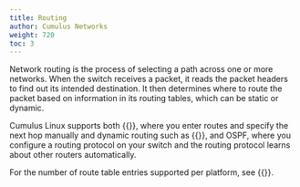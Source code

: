 ```yaml
---
title: Routing
author: Cumulus Networks
weight: 720
toc: 3
---
```

Network routing is the process of selecting a path across one or more networks. When the switch receives a packet, it reads the packet headers to find out its intended destination. It then determines where to route the packet based on information in its routing tables, which can be static or dynamic.

Cumulus Linux supports both {{<link url="Static-Routing">}}, where you enter routes and specify the next hop manually and dynamic routing such as {{<link url="Border-Gateway-Protocol-BGP" text="BGP">}}, and OSPF, where you configure a routing protocol on your switch and the routing protocol learns about other routers automatically.

For the number of route table entries supported per platform, see {{<link url="Supported-Route-Table-Entries" text="Supported Route Table Entries">}}.